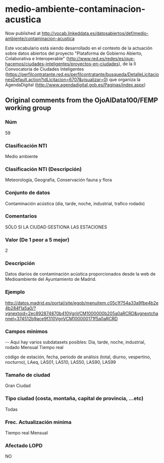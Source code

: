 # medio-ambiente-contaminacion-acustica
Now published at http://vocab.linkeddata.es/datosabiertos/def/medio-ambiente/contaminacion-acustica

Este vocabulario está siendo desarrollado en el contexto de la actuación sobre datos abiertos del proyecto "Plataforma de Gobierno Abierto, Colaborativa e Interoperable" (http://www.red.es/redes/es/que-hacemos/ciudades-inteligentes/proyectos-en-ciudades), de la II Convocatoria de Ciudades Inteligentes (https://perfilcontratante.red.es/perfilcontratante/busqueda/DetalleLicitacionesDefault.action?idLicitacion=6707&visualizar=0) que organiza la AgendaDigital (http://www.agendadigital.gob.es/Paginas/index.aspx)

## Original comments from the OjoAlData100/FEMP working group
### Núm
59
### Clasificación NTI
Medio ambiente
### Clasificación NTI (Descripción)
Meteorología, Geografía, Conservación fauna y flora
### Conjunto de datos
Contaminación acústica (dia, tarde, noche, industrial, trafico rodado)
### Comentarios
SÓLO SI LA CIUDAD GESTIONA LAS ESTACIONES
### Valor (De 1 peor a 5 mejor)
2
### Descripción
Datos diarios de contaminación acústica proporcionados desde la web de Medioambiente del Ayuntamiento de Madrid.
### Ejemplo
http://datos.madrid.es/portal/site/egob/menuitem.c05c1f754a33a9fbe4b2e4b284f1a5a0/?vgnextoid=2ec892874870b410VgnVCM1000000b205a0aRCRD&vgnextchannel=374512b9ace9f310VgnVCM100000171f5a0aRCRD
### Campos minimos
-- Aqui hay varios subdatasets posibles:
 Dia, tarde, noche, industrial, rodado
 Mensual
 Tiempo real
 
 código de estación, fecha, periodo de análisis (total, diurno, vespertino, nocturno), LAeq, LAS01, LAS10, LAS50, LAS90, LAS99
### Tamaño de ciudad
Gran Ciudad
### Tipo ciudad (costa, montaña, capital de provincia, …etc)
Todas
### Frec. Actualización minima
Tiempo real
 Mensual
### Afectado LOPD
NO
